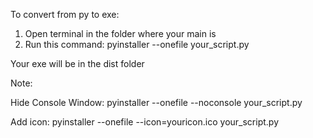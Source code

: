 To convert from py to exe:

1. Open terminal in the folder where your main is
2. Run this command: pyinstaller --onefile your_script.py

Your exe will be in the dist folder

Note:

Hide Console Window:
pyinstaller --onefile --noconsole your_script.py

Add icon:
pyinstaller --onefile --icon=youricon.ico your_script.py
